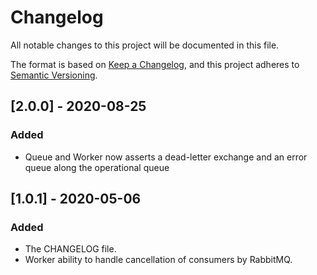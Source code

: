 # Changelog
All notable changes to this project will be documented in this file.

The format is based on [Keep a Changelog](https://keepachangelog.com/en/1.0.0/),
and this project adheres to [Semantic Versioning](https://semver.org/spec/v2.0.0.html).


## [2.0.0] - 2020-08-25
### Added
- Queue and Worker now asserts a dead-letter exchange and an error queue along the operational queue

## [1.0.1] - 2020-05-06
### Added
- The CHANGELOG file.
- Worker ability to handle cancellation of consumers by RabbitMQ.
